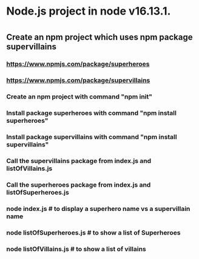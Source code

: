 # Node.js project in node v16.13.1.
#
## Create an npm project which uses npm package supervillains

### https://www.npmjs.com/package/superheroes
### https://www.npmjs.com/package/supervillains

### Create an npm project with command "npm init"
### Install package superheroes with command "npm install superheroes"
### Install package supervillains with command "npm install supervillains"
### Call the supervillains package from index.js and listOfVillains.js
### Call the superheroes package from index.js and listOfSuperheroes.js
### node index.js # to display a superhero name vs a supervillain name
### node listOfSuperheroes.js # to show a list of Superheroes
### node listOfVillains.js # to show a list of villains
